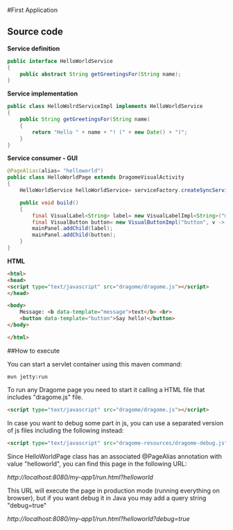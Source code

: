 #First Application

## Source code

**Service definition**
``` Java
public interface HelloWorldService
{
	public abstract String getGreetingsFor(String name);
}
```

**Service implementation**
``` Java
public class HelloWolrdServiceImpl implements HelloWorldService
{
	public String getGreetingsFor(String name)
	{
		return "Hello " + name + "! (" + new Date() + ")";
	}
}
```

**Service consumer - GUI**
``` Java
@PageAlias(alias= "helloworld")
public class HelloWorldPage extends DragomeVisualActivity
{
	HelloWorldService helloWorldService= serviceFactory.createSyncService(HelloWorldService.class);

	public void build()
	{
		final VisualLabel<String> label= new VisualLabelImpl<String>("message");
		final VisualButton button= new VisualButtonImpl("button", v -> label.setValue(helloWorldService.getGreetingsFor("World")));
		mainPanel.addChild(label);
		mainPanel.addChild(button);
	}
}
```

**HTML**
``` Html
<html>
<head>
<script type="text/javascript" src="dragome/dragome.js"></script>
</head>

<body>
	Message: <b data-template="message">text</b> <br>
	<button data-template="button">Say hello!</button>
</body>

</html>
```


##How to execute

You can start a servlet container using this maven command:

``` shell
mvn jetty:run
```

To run any Dragome page you need to start it calling a HTML file that includes "dragome.js" file.
``` Html
<script type="text/javascript" src="dragome/dragome.js"></script>
```

In case you want to debug some part in js, you can use a separated version of js files including the following instead:
``` Html
<script type="text/javascript" src="dragome-resources/dragome-debug.js"></script>
```


Since HelloWorldPage class has an associated @PageAlias annotation with value "helloworld", you can find this page in the following URL:

*http://localhost:8080/my-app1/run.html?helloworld*


This URL will execute the page in production mode (running everything on browser), but if you want debug it in Java you may add a query string "debug=true"


*http://localhost:8080/my-app1/run.html?helloworld?debug=true*







